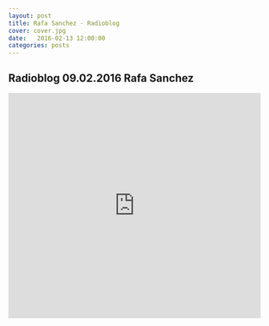 ```yaml
---
layout: post
title: Rafa Sanchez - Radioblog
cover: cover.jpg
date:   2016-02-13 12:00:00
categories: posts
---
```


## Radioblog 09.02.2016 Rafa Sanchez

<iframe width="100%" height="450" scrolling="no" frameborder="no" src="https://w.soundcloud.com/player/?url=https%3A//api.soundcloud.com/tracks/246187730&amp;auto_play=false&amp;hide_related=false&amp;show_comments=true&amp;show_user=true&amp;show_reposts=false&amp;visual=true"></iframe>
